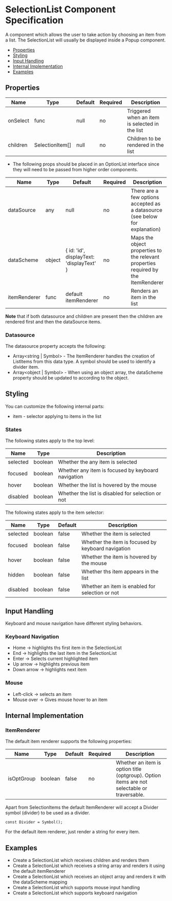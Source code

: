 # SelectionList Component Specification

A component which allows the user to take action by choosing an item from a list. The SelectionList will usually be displayed inside a Popup component.

* [Properties](#properties)
* [Styling](#styling)
* [Input Handling](#input-handling)
* [Internal Implementation](#internal-implementation)
* [Examples](#examples)

## Properties

| Name | Type | Default | Required | Description |
| -- | -- | -- | -- | -- |
| onSelect | func | null | no | Triggered when an item is selected in the list |
| children | SelectionItem[] | null | no | Children to be rendered in the list |

* The following props should be placed in an OptionList interface since they will need to be passed from higher order components.

| Name | Type | Default | Required | Description |
| -- | -- | -- | -- | -- |
| dataSource | any | null | no | There are a few options accepted as a datasource (see below for explanation) |
| dataScheme | object | { id: 'id', displayText: 'displayText' } | no | Maps the object properties to the relevant properties required by the ItemRenderer |
| itemRenderer | func | default itemRenderer | no | Renders an item in the list |

**Note** that if both datasource and children are present then the children are rendered first and then the dataSource items.

### Datasource

The datasource property accepts the following:
* Array<string | Symbol> - The ItemRenderer handles the creation of ListItems from this data type. A symbol should be used to identify a divider item.
* Array<object | Symbol> - When using an object array, the dataScheme property should be updated to according to the object.

## Styling

You can customize the following internal parts:

* item - selector applying to items in the list

### States
  
The following states apply to the top level:
 
| Name | Type | Description |
| -- | -- | -- |
| selected | boolean | Whether the any item is selected |
| focused | boolean | Whether any item is focused by keyboard navigation |
| hover | boolean | Whether the list is hovered by the mouse |
| disabled | boolean | Whether the list is disabled for selection or not |
 
The following states apply to the item selector:
 
| Name | Type | Default | Description |
| -- | -- | -- | -- |
| selected | boolean | false | Whether the item is selected |
| focused | boolean | false | Whether the item is focused by keyboard navigation |
| hover | boolean | false | Whether the item is hovered by the mouse |
| hidden | boolean | false | Whether ths item appears in the list |
| disabled | boolean | false | Whether an item is enabled for selection or not |

## Input Handling

Keyboard and mouse navigation have different styling behaviors.

### Keyboard Navigation

* Home -> highlights ths first item in the SelectionList
* End -> highlights the last item in the SelectionList
* Enter -> Selects current highlighted item
* Up arrow -> highlights previous item
* Down arrow -> highlights next item

### Mouse

* Left-click -> selects an item
* Mouse over -> Gives mouse hover to an item

## Internal Implementation

### ItemRenderer

The default item renderer supports the following properties:

| Name | Type | Default | Required | Description |
| -- | -- | -- | -- | -- |
| isOptGroup | boolean | false | no | Whether an item is option title (optgroup). Option items are not selectable or traversable. |

Apart from SelectionItems the default ItemRenderer will accept a Divider symbol (divider) to be used as a divider.
```
const Divider = Symbol();
```

For the default item renderer, just render a string for every item.

## Examples

* Create a SelectionList which receives children and renders them
* Create a SelectionList which receives a string array and renders it using the default itemRenderer
* Create a SelectionList which receives an object array and renders it with the dataScheme mapping
* Create a SelectionList which supports mouse input handling
* Create a SelectionList which supports keyboard navigation
